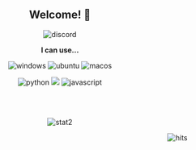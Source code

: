 <h2 align="center"> Welcome! 🤗 </h2>

<p align="center"> <img alt="discord" src="https://discord.c99.nl/widget/theme-4/902097220306878496.png"> </p>

<p align="center"> <b> I can use... </b> </p>

<p align="center"> <img alt="windows" src="https://img.shields.io/badge/Windows-0078D6?style=social&logo=windows"/>
<img alt="ubuntu" src="https://img.shields.io/badge/Ubuntu-E95420?logo=ubuntu&style=social"/> 
<img alt="macos" src="https://shields.io/badge/MacOS--9cf?logo=Apple&style=social"/>
</p>
<p align="center"> <img alt="python" src="https://img.shields.io/badge/Python-3776AB.svg?&style=plastic&logo=Python&logoColor=white"/> <img src="https://img.shields.io/badge/C-000000?style=plastic&logo=C&logoColor=white"> <img alt="javascript" src="https://img.shields.io/badge/Javascirpt-F7DF1E.svg?&style=plastic&logo=JavaScript&logoColor=white"/> </p>
<br>
<br>
<p align="center"> <img alt="stat2" src="https://github-readme-stats.vercel.app/api/top-langs/?username=minjaegt&layout=compact&theme=radical"/> </p>

	
<p align="end"> <img alt="hits" src="https://hits.seeyoufarm.com/api/count/incr/badge.svg?url=https%3A%2F%2Fgithub.com%2Fminjaegt&count_bg=%23831212&title_bg=%23555555&icon=&icon_color=%23660000&title=Hits&edge_flat=false"/> </p>
	
<!--
**Munji-Kim/Munji-Kim** is a ✨ _special_ ✨ repository because its `README.md` (this file) appears on your GitHub profile.

Here are some ideas to get you started:

- 🔭 I’m currently working on ...
- 🌱 I’m currently learning ...
- 👯 I’m looking to collaborate on ...
- 🤔 I’m looking for help with ...
- 💬 Ask me about ...
- 📫 How to reach me: ...
- 😄 Pronouns: ...
- ⚡ Fun fact: ...
-->
